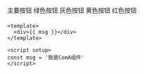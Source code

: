 <div style="margin-bottom:20px;">
    <dora-button color="blue">主要按钮</dora-button>
    <dora-button color="green">绿色按钮</dora-button>
    <dora-button color="gray">灰色按钮</dora-button>
    <dora-button color="yellow">黄色按钮</dora-button>
    <dora-button color="red">红色按钮</dora-button>
</div>

```vue
<template>
  <div>{{ msg }}</div>
</template>

<script setup>
const msg = '我是ComA组件'
</script>
